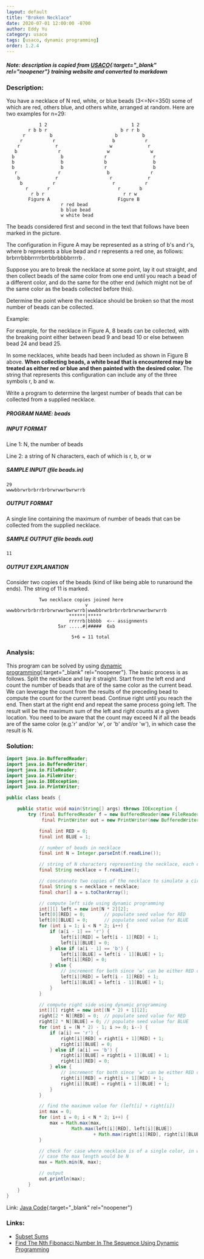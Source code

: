 ```yaml
---
layout: default
title: "Broken Necklace"
date: 2020-07-01 12:00:00 -0700
author: Eddy Yu
category: usaco
tags: [usaco, dynamic programming]
order: 1.2.4
---
```


##### Note: description is copied from [USACO](http://www.usaco.org/){:target="_blank" rel="noopener"} training website and converted to markdown

### Description:
You have a necklace of N red, white, or blue beads (3<=N<=350) some of which 
are red, others blue, and others white, arranged at random. Here are two 
examples for n=29:

                1 2                               1 2
            r b b r                           b r r b
          r         b                       b         b
         r           r                     b           r
        r             r                   w             r
       b               r                 w               w
      b                 b               r                 r
      b                 b               b                 b
      b                 b               r                 b
       r               r                 b               r
        b             r                   r             r
         b           r                     r           r
           r       r                         r       b
             r b r                             r r w
            Figure A                         Figure B
                        r red bead
                        b blue bead
                        w white bead

The beads considered first and second in the text that follows have been marked
in the picture.

The configuration in Figure A may be represented as a string of b's and r's, 
where b represents a blue bead and r represents a red one, as follows: 
brbrrrbbbrrrrrbrrbbrbbbbrrrrb .

Suppose you are to break the necklace at some point, lay it out straight, and 
then collect beads of the same color from one end until you reach a bead of a 
different color, and do the same for the other end (which might not be of the 
same color as the beads collected before this).

Determine the point where the necklace should be broken so that the most 
number of beads can be collected.

Example:

For example, for the necklace in Figure A, 8 beads can be collected, with the 
breaking point either between bead 9 and bead 10 or else between bead 24 and 
bead 25.

In some necklaces, white beads had been included as shown in Figure B above. 
**When collecting beads, a white bead that is encountered may be treated as 
either red or blue and then painted with the desired color.** The string that 
represents this configuration can include any of the three symbols r, b and w.

Write a program to determine the largest number of beads that can be collected 
from a supplied necklace.

##### PROGRAM NAME: beads

##### INPUT FORMAT
Line 1:	N, the number of beads

Line 2:	a string of N characters, each of which is r, b, or w

##### SAMPLE INPUT (file beads.in)
```
29
wwwbbrwrbrbrrbrbrwrwwrbwrwrrb
```

##### OUTPUT FORMAT
A single line containing the maximum of number of beads that can be collected 
from the supplied necklace.

##### SAMPLE OUTPUT (file beads.out)
```
11
```

##### OUTPUT EXPLANATION
Consider two copies of the beads (kind of like being able to runaround the 
ends). The string of 11 is marked.
```
            Two necklace copies joined here
                             v
wwwbbrwrbrbrrbrbrwrwwrbwrwrrb|wwwbbrwrbrbrrbrbrwrwwrbwrwrrb
                       ******|*****
                       rrrrrb|bbbbb  <-- assignments
                   5xr .....#|#####  6xb

                        5+6 = 11 total
```    

### Analysis:
This program can be solved by using [dynamic programming](https://en.wikipedia.org/wiki/Dynamic_programming){:target="_blank" rel="noopener"}. 
The basic process is as follows. Split the necklace and lay it straight. 
Start from the left end and count the number of beads that are of the same 
color as the current bead. We can leverage the count from the results of the
preceding bead to compute the count for the current bead. Continue right until
you reach the end. Then start at the right end and repeat the same process 
going left. The result will be the maximum sum of the left and right counts at 
a given location. You need to be aware that the count may exceed N if all the 
beads are of the same color (e.g.'r' and/or 'w', or 'b' and/or 'w'), in which 
case the result is N.
    
### Solution:
```java
import java.io.BufferedReader;
import java.io.BufferedWriter;
import java.io.FileReader;
import java.io.FileWriter;
import java.io.IOException;
import java.io.PrintWriter;

public class beads {

    public static void main(String[] args) throws IOException {
        try (final BufferedReader f = new BufferedReader(new FileReader("beads.in"));
             final PrintWriter out = new PrintWriter(new BufferedWriter(new FileWriter("beads.out")))) {

            final int RED = 0;
            final int BLUE = 1;

            // number of beads in necklace
            final int N = Integer.parseInt(f.readLine());

            // string of N characters representing the necklace, each of which is r, b, or w
            final String necklace = f.readLine();

            // concatenate two copies of the necklace to simulate a circular necklace in linear format
            final String s = necklace + necklace;
            final char[] a = s.toCharArray();

            // compute left side using dynamic programming
            int[][] left = new int[N * 2][2];
            left[0][RED] = 0;       // populate seed value for RED
            left[0][BLUE] = 0;      // populate seed value for BLUE
            for (int i = 1; i < N * 2; i++) {
                if (a[i - 1] == 'r') {
                    left[i][RED] = left[i - 1][RED] + 1;
                    left[i][BLUE] = 0;
                } else if (a[i - 1] == 'b') {
                    left[i][BLUE] = left[i - 1][BLUE] + 1;
                    left[i][RED] = 0;
                } else {
                    // increment for both since 'w' can be either RED or BLUE
                    left[i][RED] = left[i - 1][RED] + 1;
                    left[i][BLUE] = left[i - 1][BLUE] + 1;
                }
            }

            // compute right side using dynamic programming
            int[][] right = new int[(N * 2) + 1][2];
            right[2 * N][RED] = 0;  // populate seed value for RED
            right[2 * N][BLUE] = 0; // populate seed value for BLUE
            for (int i = (N * 2) - 1; i >= 0; i--) {
                if (a[i] == 'r') {
                    right[i][RED] = right[i + 1][RED] + 1;
                    right[i][BLUE] = 0;
                } else if (a[i] == 'b') {
                    right[i][BLUE] = right[i + 1][BLUE] + 1;
                    right[i][RED] = 0;
                } else {
                    // increment for both since 'w' can be either RED or BLUE
                    right[i][RED] = right[i + 1][RED] + 1;
                    right[i][BLUE] = right[i + 1][BLUE] + 1;
                }
            }

            // find the maximum value for (left[i] + right[i])
            int max = 0;
            for (int i = 0; i < N * 2; i++) {
                max = Math.max(max,
                        Math.max(left[i][RED], left[i][BLUE])
                                + Math.max(right[i][RED], right[i][BLUE]));
            }

            // check for case where necklace is of a single color, in which
            // case the max length would be N
            max = Math.min(N, max);

            // output
            out.println(max);
        }
    }
}
``` 
Link: [Java Code](https://github.com/eddycyu/usaco/blob/master/src/beads.java){:target="_blank" rel="noopener"}

### Links:
* [Subset Sums](/usaco/subset)
* [Find The Nth Fibonacci Number In The Sequence Using Dynamic Programming](/blog/find-nth-fibonacci-number-dynamic-programming.html)

